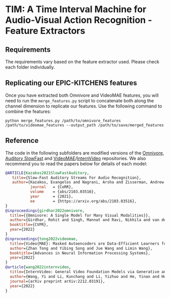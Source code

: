 # TIM: A Time Interval Machine for Audio-Visual Action Recognition - Feature Extractors

## Requirements

The requirements vary based on the feature extractor used. Please check each folder individually.

## Replicating our EPIC-KITCHENS features

Once you have extracted both Omnivore and VideoMAE features, you will need to run the `merge_features.py` script to concatenate both along the channel dimension to replicate our features. Use the following command to combine the features:

```[bash]
python merge_features.py /path/to/omnivore_features /path/to/videomae_features --output_path /path/to/save/merged_features
```

## Reference
The code in the following subfolders are modified versions of the [Omnivore](https://github.com/beasteers/ego_actrecog_analysis), [Auditory SlowFast](https://github.com/ekazakos/auditory-slow-fast) and [VideoMAE](https://github.com/MCG-NJU/VideoMAE)/[InternVideo](https://github.com/OpenGVLab/InternVideo) repositories.
We also recommend you to read the papers below for details of each model:

```bibtex
@ARTICLE{Kazakos2021SlowFastAuditory,
   title={Slow-Fast Auditory Streams For Audio Recognition},
   author={Kazakos, Evangelos and Nagrani, Arsha and Zisserman, Andrew and Damen, Dima},
           journal   = {CoRR},
           volume    = {abs/2103.03516},
           year      = {2021},
           ee        = {https://arxiv.org/abs/2103.03516},
}
@inproceedings{girdhar2022omnivore,
  title={{Omnivore: A Single Model for Many Visual Modalities}},
  author={Girdhar, Rohit and Singh, Mannat and Ravi, Nikhila and van der Maaten, Laurens and Joulin, Armand and Misra, Ishan},
  booktitle={CVPR},
  year={2022}
}
@inproceedings{tong2022videomae,
  title={Video{MAE}: Masked Autoencoders are Data-Efficient Learners for Self-Supervised Video Pre-Training},
  author={Zhan Tong and Yibing Song and Jue Wang and Limin Wang},
  booktitle={Advances in Neural Information Processing Systems},
  year={2022}
}
@article{wang2022internvideo,
  title={InternVideo: General Video Foundation Models via Generative and Discriminative Learning},
  author={Wang, Yi and Li, Kunchang and Li, Yizhuo and He, Yinan and Huang, Bingkun and Zhao, Zhiyu and Zhang, Hongjie and Xu, Jilan and Liu, Yi and Wang, Zun and Xing, Sen and Chen, Guo and Pan, Junting and Yu, Jiashuo and Wang, Yali and Wang, Limin and Qiao, Yu},
  journal={arXiv preprint arXiv:2212.03191},
  year={2022}
}
```
